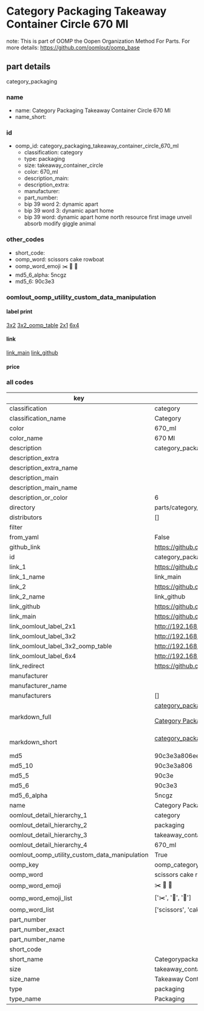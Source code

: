 # Category Packaging Takeaway Container Circle 670 Ml  

note: This is part of OOMP the Oopen Organization Method For Parts. For more details: https://github.com/oomlout/oomp_base

##  part details
  



category_packaging



### name
* name: Category Packaging Takeaway Container Circle 670 Ml
* name_short: 
### id
* oomp_id: category_packaging_takeaway_container_circle_670_ml
  * classification: category
  * type: packaging
  * size: takeaway_container_circle
  * color: 670_ml
  * description_main: 
  * description_extra: 
  * manufacturer: 
  * part_number: 
  * bip 39 word 2: dynamic apart
  * bip 39 word 3: dynamic apart home
  * bip 39 word: dynamic apart home north resource first image unveil absorb modify giggle animal

### other_codes
* short_code: 
* oomp_word: scissors cake rowboat
* oomp_word_emoji :scissors: :cake: :rowboat:
* md5_6_alpha: 5ncgz
* md5_6: 90c3e3






### oomlout_oomp_utility_custom_data_manipulation
#### label print
[3x2](http://192.168.1.245:1112/?label=oomp%205ncgz)
[3x2_oomp_table](http://192.168.1.108:1112/?label=oomp%205ncgz)
[2x1](http://192.168.1.242:1112/?label=oomp%205ncgz)
[6x4](http://192.168.1.55:1112/?label=oomp%205ncgz)    

#### link

[link_main](https://github.com/oomlout/oomlout_oomp_version_1_messy/tree/main/parts/category_packaging_takeaway_container_circle_670_ml) [link_github](https://github.com/oomlout/oomlout_oomp_version_1_messy/tree/main/parts/category_packaging_takeaway_container_circle_670_ml)                             

#### price







### all codes 
| key | value |  
| --- | --- |  
| classification | category |  
| classification_name | Category |  
| color | 670_ml |  
| color_name | 670 Ml |  
| description | category_packaging |  
| description_extra |  |  
| description_extra_name |  |  
| description_main |  |  
| description_main_name |  |  
| description_or_color | 6  |  
| directory | parts/category_packaging_takeaway_container_circle_670_ml |  
| distributors | [] |  
| filter |  |  
| from_yaml | False |  
| github_link | https://github.com/oomlout/oomlout_oomp_part_src/tree/main/parts/category_packaging_takeaway_container_circle_670_ml |  
| id | category_packaging_takeaway_container_circle_670_ml |  
| link_1 | https://github.com/oomlout/oomlout_oomp_version_1_messy/tree/main/parts/category_packaging_takeaway_container_circle_670_ml |  
| link_1_name | link_main |  
| link_2 | https://github.com/oomlout/oomlout_oomp_version_1_messy/tree/main/parts/category_packaging_takeaway_container_circle_670_ml |  
| link_2_name | link_github |  
| link_github | https://github.com/oomlout/oomlout_oomp_version_1_messy/tree/main/parts/category_packaging_takeaway_container_circle_670_ml |  
| link_main | https://github.com/oomlout/oomlout_oomp_version_1_messy/tree/main/parts/category_packaging_takeaway_container_circle_670_ml |  
| link_oomlout_label_2x1 | http://192.168.1.242:1112/?label=oomp%205ncgz |  
| link_oomlout_label_3x2 | http://192.168.1.245:1112/?label=oomp%205ncgz |  
| link_oomlout_label_3x2_oomp_table | http://192.168.1.108:1112/?label=oomp%205ncgz |  
| link_oomlout_label_6x4 | http://192.168.1.55:1112/?label=oomp%205ncgz |  
| link_redirect | https://github.com/oomlout/oomlout_oomp_version_1_messy/tree/main/parts/category_packaging_takeaway_container_circle_670_ml |  
| manufacturer |  |  
| manufacturer_name |  |  
| manufacturers | [] |  
| markdown_full | [category_packaging_takeaway_container_circle_670_ml](none)<br>[](none)<br>[Category Packaging Takeaway Container Circle 670 Ml](none)<br><br> |  
| markdown_short | [category_packaging_takeaway_container_circle_670_ml](none)<br><br> |  
| md5 | 90c3e3a806ee6e295ddbc964da029226 |  
| md5_10 | 90c3e3a806 |  
| md5_5 | 90c3e |  
| md5_6 | 90c3e3 |  
| md5_6_alpha | 5ncgz |  
| name | Category Packaging Takeaway Container Circle 670 Ml |  
| oomlout_detail_hierarchy_1 | category |  
| oomlout_detail_hierarchy_2 | packaging |  
| oomlout_detail_hierarchy_3 | takeaway_container_circle |  
| oomlout_detail_hierarchy_4 | 670_ml |  
| oomlout_oomp_utility_custom_data_manipulation | True |  
| oomp_key | oomp_category_packaging_takeaway_container_circle_670_ml |  
| oomp_word | scissors cake rowboat |  
| oomp_word_emoji | :scissors: :cake: :rowboat: |  
| oomp_word_emoji_list | [':scissors:', ':cake:', ':rowboat:'] |  
| oomp_word_list | ['scissors', 'cake', 'rowboat'] |  
| part_number |  |  
| part_number_exact |  |  
| part_number_name |  |  
| short_code |  |  
| short_name | Categorypackaging |  
| size | takeaway_container_circle |  
| size_name | Takeaway Container Circle |  
| type | packaging |  
| type_name | Packaging |  
